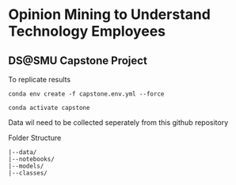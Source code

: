 # Opinion Mining to Understand Technology Employees
## DS@SMU Capstone Project

To replicate results
```
conda env create -f capstone.env.yml --force

conda activate capstone
```

Data wil need to be collected seperately from this github repository

Folder Structure
```
|--data/
|--notebooks/
|--models/
|--classes/